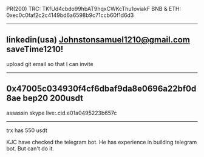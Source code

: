 
PR(200)
TRC: TKfUd4cbdo99hbAT9hqxCWKcThu1oviakF
BNB & ETH: 0xec0c0faf2c2c4149bd6a6598b9c71ccb60f1d6d3

---------
linkedin(usa)
Johnstonsamuel1210@gmail.com
saveTime1210!
----
upload git email so that I can invite

---
0x47005c034930f4cf6dbaf9da8e0696a22bf0d8ae bep20 200usdt
---
assassin skype
live:.cid.e01a0495223b657c

---
trx has 550 usdt

KJC have checked the telegram bot.
He has experience in building telegram bot.
But can't do it.
